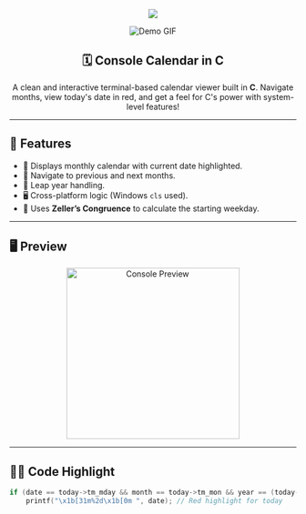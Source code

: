 <!-- Header with wave -->
<p align="center">
  <img src="https://capsule-render.vercel.app/api?type=waving&color=00BFFF&height=200&section=header&text=C%20Console%20Calendar&fontSize=35&fontColor=ffffff" />
</p>

<!-- GIF / Demo -->
<p align="center">
  <img src="https://github.com/user-attachments/assets/9fef8810-e944-48bb-bada-fed79900e415" alt="Demo GIF" />
</p>

<h2 align="center">🗓️ Console Calendar in C</h2>

<p align="center">
  A clean and interactive terminal-based calendar viewer built in <b>C</b>. Navigate months, view today's date in red, and get a feel for C's power with system-level features!
</p>

---

## 🧠 Features

- 📅 Displays monthly calendar with current date highlighted.
- 🔁 Navigate to previous and next months.
- 🧠 Leap year handling.
- 🖥️ Cross-platform logic (Windows `cls` used).
- 🎯 Uses **Zeller’s Congruence** to calculate the starting weekday.

---

## 🖥️ Preview

<p align="center">
  <img width="304" height="301" alt="Console Preview" src="https://github.com/user-attachments/assets/28178d58-841d-4944-84c4-7bea4bc40762" />
</p>

---

## 🧑‍💻 Code Highlight

```c
if (date == today->tm_mday && month == today->tm_mon && year == (today->tm_year + 1900))
    printf("\x1b[31m%2d\x1b[0m ", date); // Red highlight for today

